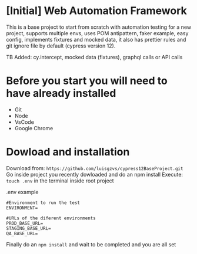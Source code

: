 # [Initial] Web Automation Framework

This is a base project to start from scratch with automation testing for a new project, supports multiple envs, uses POM antipattern, faker example, easy config, implements fixtures and mocked data, it also has prettier rules and git ignore file by default (cypress version 12).

TB Added: cy.intercept, mocked data (fixtures), graphql calls or API calls

# Before you start you will need to have already installed

- Git
- Node
- VsCode
- Google Chrome

# Dowload and installation

Download from: `https://github.com/luisgzvs/cypress12BaseProject.git`
Go inside project you recently dowloaded and do an npm install
Execute: `touch .env` in the terminal inside root project

.env example

```
#Environment to run the test
ENVIRONMENT=

#URLs of the diferent environments
PROD_BASE_URL=
STAGING_BASE_URL=
QA_BASE_URL=

```

Finally do an `npm install` and wait to be completed and you are all set
